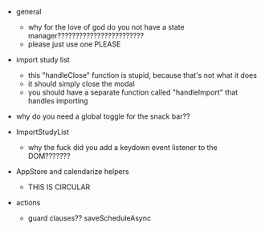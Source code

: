 - general
  - why for the love of god do you not have a state manager????????????????????????
  - please just use one PLEASE

- import study list
  - this "handleClose" function is stupid, because that's not what it does
  - it should simply close the modal
  - you should have a separate function called "handleImport" that handles importing

- why do you need a global toggle for the snack bar??

- ImportStudyList
  - why the fuck did you add a keydown event listener to the DOM???????

- AppStore and calendarize helpers
  - THIS IS CIRCULAR

- actions
  - guard clauses?? saveScheduleAsync
